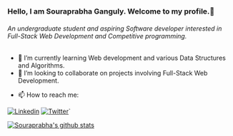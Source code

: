 ### Hello, I am Souraprabha Ganguly. Welcome to my profile.👋
###### An undergraduate student and aspiring Software developer interested in Full-Stack Web Development and Competitive programming.


<!--
**noob-26/noob-26** is a ✨ _special_ ✨ repository because its `README.md` (this file) appears on your GitHub profile.-->

<!--Here are some ideas to get you started:-->

<!-- 🔭 I’m currently working on-->
- 🌱 I’m currently learning Web development and various Data Structures and Algorithms.
- 👯 I’m looking to collaborate on projects involving Full-Stack Web Development.
<!--- 🤔 I’m looking for help with ..
- 💬 Ask me about ...
- 😄 Pronouns: ...
- ⚡ Fun fact: ...-->

- 📫 How to reach me:

[![Linkedin](https://img.shields.io/badge/LinkedIn-blue.svg?style=for-the-badge&logo=linkedin)](https://www.linkedin.com/in/Souraprabha-ganguly/)
[![Twitter](https://img.shields.io/badge/Twitter-skyblue.svg?style=for-the-badge&logo=twitter)](https://twitter.com/ganguly_26)`


<a href="https://github.com/noob-26">
 <img align="center" src="https://github-readme-stats.vercel.app/api?username=noob-26&show_icons=true&theme=dracula&line_height=27" alt="Souraprabha's github stats"/>
</a>
